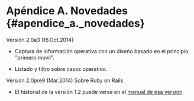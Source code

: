  
# Apéndice A. Novedades {#apendice_a._novedades}

Versión 2.0a3 (16.Oct.2014)
* Captura de información operativa con un diseño basado en el principio "primero movil".

* Listado y filtro sobre casos operativo.

Versión 2.0pre9 (Mar.2014)
Sobre Ruby on Rails

* El historial de la versión 1.2 puede verse en el [manual de esa versión]().

